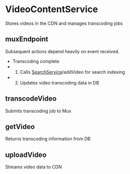 # VideoContentService

Stores videos in the CDN and manages transcoding jobs

## muxEndpoint

Subsequent actions depend heavily on event received.

- Transcoding complete
- 1. Calls [SearchService](../SearchService/README.md)/addVideo for search indexing
- 2. Updates video transcoding data in DB

## transcodeVideo

Submits transcoding job to Mux

## getVideo

Returns transcoding information from DB

## uploadVideo

Streams video data to CDN
